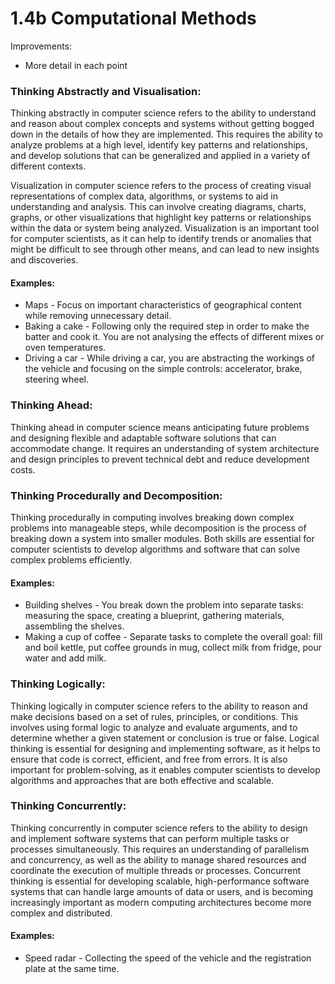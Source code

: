# 1.4b Computational Methods

Improvements:

* More detail in each point

### Thinking Abstractly and Visualisation:

Thinking abstractly in computer science refers to the ability to understand and reason about complex concepts and systems without getting bogged down in the details of how they are implemented. This requires the ability to analyze problems at a high level, identify key patterns and relationships, and develop solutions that can be generalized and applied in a variety of different contexts.

Visualization in computer science refers to the process of creating visual representations of complex data, algorithms, or systems to aid in understanding and analysis. This can involve creating diagrams, charts, graphs, or other visualizations that highlight key patterns or relationships within the data or system being analyzed. Visualization is an important tool for computer scientists, as it can help to identify trends or anomalies that might be difficult to see through other means, and can lead to new insights and discoveries.

#### Examples:

* Maps - Focus on important characteristics of geographical content while removing unnecessary detail.
* Baking a cake - Following only the required step in order to make the batter and cook it. You are not analysing the effects of different mixes or oven temperatures.
* Driving a car - While driving a car, you are abstracting the workings of the vehicle and focusing on the simple controls: accelerator, brake, steering wheel.



### Thinking Ahead:

Thinking ahead in computer science means anticipating future problems and designing flexible and adaptable software solutions that can accommodate change. It requires an understanding of system architecture and design principles to prevent technical debt and reduce development costs.



### Thinking Procedurally and Decomposition:

Thinking procedurally in computing involves breaking down complex problems into manageable steps, while decomposition is the process of breaking down a system into smaller modules. Both skills are essential for computer scientists to develop algorithms and software that can solve complex problems efficiently.

#### Examples:

* Building shelves - You break down the problem into separate tasks: measuring the space, creating a blueprint, gathering materials, assembling the shelves.
* Making a cup of coffee - Separate tasks to complete the overall goal: fill and boil kettle, put coffee grounds in mug, collect milk from fridge, pour water and add milk.



### Thinking Logically:

Thinking logically in computer science refers to the ability to reason and make decisions based on a set of rules, principles, or conditions. This involves using formal logic to analyze and evaluate arguments, and to determine whether a given statement or conclusion is true or false. Logical thinking is essential for designing and implementing software, as it helps to ensure that code is correct, efficient, and free from errors. It is also important for problem-solving, as it enables computer scientists to develop algorithms and approaches that are both effective and scalable.



### Thinking Concurrently:

Thinking concurrently in computer science refers to the ability to design and implement software systems that can perform multiple tasks or processes simultaneously. This requires an understanding of parallelism and concurrency, as well as the ability to manage shared resources and coordinate the execution of multiple threads or processes. Concurrent thinking is essential for developing scalable, high-performance software systems that can handle large amounts of data or users, and is becoming increasingly important as modern computing architectures become more complex and distributed.

#### Examples:

* Speed radar - Collecting the speed of the vehicle and the registration plate at the same time.
